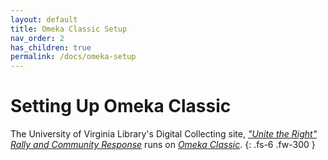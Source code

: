 ```yaml
---
layout: default
title: Omeka Classic Setup
nav_order: 2
has_children: true
permalink: /docs/omeka-setup
---
```


# Setting Up Omeka Classic

The University of Virginia Library's Digital Collecting site, [_"Unite the Right" Rally and Community Response_](http://digitalcollecting.lib.virginia.edu/rally/) runs on [_Omeka Classic_](https://omeka.org/classic/).
{: .fs-6 .fw-300 }